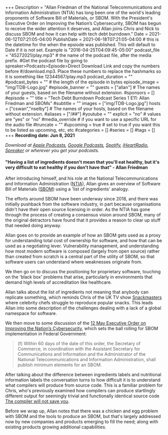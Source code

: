 +++
Description = "Allan Friedman of the National Telecommunications and Information Administration (NTIA) has long been one of the world's leading proponents of Software Bill of Materials, or SBOM. With the President's Executive Order on Improving the Nation’s Cybersecurity, SBOM has begun to receive the wider attention it deserves, and Allan joins Chris and Nick to discuss SBOM and how it can help with tech debt burndown."
Date = 2021-06-12T07:21:05-04:00
PublishDate = 2021-06-18T07:21:05-04:00 # this is the datetime for the when the epsiode was published. This will default to Date if it is not set. Example is "2016-04-25T04:09:45-05:00"
podcast_file = "45272021/play.mp3" # the name of the podcast file, after the media prefix.
#Get the podcast file by going to spreaker>Podcasts>Episode>Direct Download Link and copy the numbers before
#/download.mp3. Place these numbers to replace the hashmarks so it is something like 12344567/play.mp3 
podcast_duration = ""
#podcast_bytes = "" # the length of the episode in bytes
episode_image = "img/TDB-Logo.jpg"
#episode_banner = ""
guests = ["allan"] # The names of your guests, based on the filename without extension.
#sponsors = []
#episode = ""
title = "Tech Debt Burndown Podcast Series 1 E11: Allan Friedman and SBOMs"
#subtitle = ""
images = ["img/TDB-Logo.jpg"]
hosts = ["cswan","nselby"] # The names of your hosts, based on the filename without extension.
#aliases = ["/##"]
#youtube = ""
explicit = "no" # values are "yes" or "no"
#media_override # if you want to use a specific URL for the audio file
#truncate = ""
#upcoming = true # set to true if you want this to be listed as upcoming, etc, etc
#categories = []
#series = []
#tags = []
+++
**Recording date: Jun 8, 2021**

*Download at [Apple Podcasts](https://podcastsconnect.apple.com/my-podcasts/the-tech-debt-burndown-podcast/1562710899), [Google Podcasts](https://podcasts.google.com/feed/aHR0cHM6Ly93d3cuc3ByZWFrZXIuY29tL3Nob3cvNDg3MzE4MC9lcGlzb2Rlcy9mZWVk), [Spotify](https://open.spotify.com/show/0t15PUgvQYNWQ6LYXJ8zkz), [iHeartRadio](https://iheart.com/podcast/81137852), [Spreaker](https://www.spreaker.com/show/the-tech-debt-burndown-podcast) or wherever you get your podcasts.*

#### "Having a list of ingredients doesn't mean that you'll eat healthy, but it's very difficult to eat healthy if you don't have that" - Allan Friedman

After introducing himself, and his role at the National Telecommunications and Information Administration ([NTIA](https://www.ntia.gov/)), Allan gives an overview of Software Bill of Materials ([SBOM](https://en.wikipedia.org/wiki/Software_bill_of_materials)) using a 'list of ingredients' analogy.

The efforts around SBOM have been underway since 2018, and there was initially pushback from the software industry, in part because organisations didn't have their open source licensing in order. As the NTIA has gone through the process of creating a consensus vision around SBOM, many of the original detractors have found that it provides a reason to clear up stuff that needed doing anyway.

Allan goes on to provide an example of how an SBOM gets used as a proxy for understanding total cost of ownership for software, and how that can be used as a negotiating lever. Vulnerability management, and understanding how most modern software is composed (largely from open source) rather than created from scratch is a central part of the utility of SBOM, so that software users can understand where weaknesses originate from.

We then go on to discuss the positioning for proprietary software, touching on the 'black box' problems that arise, particularly in environments that demand high levels of accreditation like healthcare.

Allan talks about the list of ingredients not meaning that anybody can replicate something, which reminds Chris of the UK TV show [Snackmasters](https://www.channel4.com/programmes/snackmasters/episode-guide/) where celebrity chefs struggle to reproduce popular snacks. This leads Allan into some description of the challenges dealing with a lack of a global namespace for software.

We then move to some discussion of the [12 May Executive Order on Improving the Nation’s Cybersecurity](https://www.whitehouse.gov/briefing-room/presidential-actions/2021/05/12/executive-order-on-improving-the-nations-cybersecurity/), which sets the ball rolling for SBOM implementation in Federal Government:

> (f)  Within 60 days of the date of this order, the Secretary of Commerce, in coordination with the Assistant Secretary for Communications and Information and the Administrator of the National Telecommunications and Information Administration, shall publish minimum elements for an SBOM.

After talking about the difference between ingredients labels and nutritional information labels the conversation turns to how difficult it is to understand what compilers will produce from source code. This is a familiar problem for Chris, who's previously examined how compilers can produce startlingly different output for seemingly trivial and functionally identical source code [The compiler will not save you](https://blog.thestateofme.com/2013/10/12/the-compiler-will-not-save-you/).

Before we wrap up, Allan notes that there was a chicken and egg problem with SBOM and the tools to produce an SBOM, but that's largely addressed now by new companies and products emerging to fill the need; along with existing products growing additional capabilities.